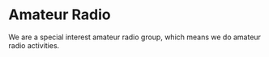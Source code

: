 # Amateur Radio

We are a special interest amateur radio group, which means we do amateur radio activities.
